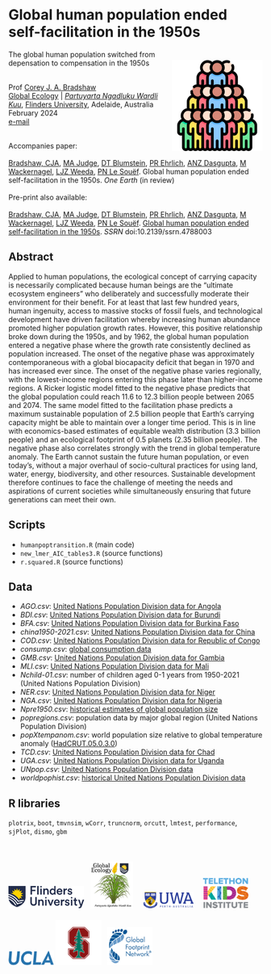 # Global human population ended self-facilitation in the 1950s
<img align="right" src="www/pop.png" alt="population icon" width="180" style="margin-top: 20px">

The global human population switched from depensation to compensation in the 1950s

<br>
Prof <a href="https://globalecologyflinders.com/people/#DIRECTOR">Corey J. A. Bradshaw</a> <br>
<a href="http://globalecologyflinders.com" target="_blank">Global Ecology</a> | <em><a href="https://globalecologyflinders.com/partuyarta-ngadluku-wardli-kuu/" target="_blank">Partuyarta Ngadluku Wardli Kuu</a></em>, <a href="http://flinders.edu.au" target="_blank">Flinders University</a>, Adelaide, Australia <br>
February 2024 <br>
<a href=mailto:corey.bradshaw@flinders.edu.au>e-mail</a> <br>
<br>

Accompanies paper:<br>
<br>
<a href="https://globalecologyflinders.com/people/#DIRECTOR">Bradshaw, CJA</a>, <a href="https://www.researchgate.net/profile/Melinda-Judge">MA Judge</a>, <a href="https://blumsteinlab.eeb.ucla.edu/who-we-are/">DT Blumstein</a>, <a href="https://profiles.stanford.edu/paul-ehrlich?releaseVersion=10.8.0">PR Ehrlich</a>, <a href="https://www.linkedin.com/in/aisha-dasgupta-phd-911a4182/">ANZ Dasgupta</a>, <a href="https://www.linkedin.com/in/mathis-wackernagel-b4446a9/">M Wackernagel</a>, <a href="https://www.researchgate.net/profile/Lewis-Weeda">LJZ Weeda</a>, <a href="https://research-repository.uwa.edu.au/en/persons/peter-le-souef">PN Le Souëf</a>. Global human population ended self-facilitation in the 1950s. <em>One Earth</em> (in review)<br>
<br>
Pre-print also available:<br>
<br>
<a href="https://globalecologyflinders.com/people/#DIRECTOR">Bradshaw, CJA</a>, <a href="https://www.researchgate.net/profile/Melinda-Judge">MA Judge</a>, <a href="https://blumsteinlab.eeb.ucla.edu/who-we-are/">DT Blumstein</a>, <a href="https://profiles.stanford.edu/paul-ehrlich?releaseVersion=10.8.0">PR Ehrlich</a>, <a href="https://www.linkedin.com/in/aisha-dasgupta-phd-911a4182/">ANZ Dasgupta</a>, <a href="https://www.linkedin.com/in/mathis-wackernagel-b4446a9/">M Wackernagel</a>, <a href="https://www.researchgate.net/profile/Lewis-Weeda">LJZ Weeda</a>, <a href="https://research-repository.uwa.edu.au/en/persons/peter-le-souef">PN Le Souëf</a>. <a href="https://doi.org/10.2139/ssrn.4788003">Global human population ended self-facilitation in the 1950s</a>. <em>SSRN</em> doi:10.2139/ssrn.4788003

## Abstract
Applied to human populations, the ecological concept of carrying capacity is necessarily complicated because human beings are the “ultimate ecosystem engineers” who deliberately and successfully moderate their environment for their benefit. For at least that last few hundred years, human ingenuity, access to massive stocks of fossil fuels, and technological development have driven facilitation whereby increasing human abundance promoted higher population growth rates. However, this positive relationship broke down during the 1950s, and by 1962, the global human population entered a negative phase where the growth rate consistently declined as population increased. The onset of the negative phase was approximately contemporaneous with a global biocapacity deficit that began in 1970 and has increased ever since. The onset of the negative phase varies regionally, with the lowest-income regions entering this phase later than higher-income regions. A Ricker logistic model fitted to the negative phase predicts that the global population could reach 11.6 to 12.3 billion people between 2065 and 2074. The same model fitted to the facilitation phase predicts a maximum sustainable population of 2.5 billion people that Earth’s carrying capacity might be able to maintain over a longer time period. This is in line with economics-based estimates of equitable wealth distribution (3.3 billion people) and an ecological footprint of 0.5 planets (2.35 billion people). The negative phase also correlates strongly with the trend in global temperature anomaly. The Earth cannot sustain the future human population, or even today’s, without a major overhaul of socio-cultural practices for using land, water, energy, biodiversity, and other resources. Sustainable development therefore continues to face the challenge of meeting the needs and aspirations of current societies while simultaneously ensuring that future generations can meet their own.

## Scripts
- <code>humanpoptransition.R</code> (main code)
- <code>new_lmer_AIC_tables3.R</code> (source functions)
- <code>r.squared.R</code> (source functions)

## Data
- <em>AGO.csv</em>: <a href="https://data.un.org/Data.aspx?d=POP&f=tableCode%3a1">United Nations Population Division data for Angola</a>
- <em>BDI.csv</em>: <a href="https://data.un.org/Data.aspx?d=POP&f=tableCode%3a1">United Nations Population Division data for Burundi</a>
- <em>BFA.csv</em>: <a href="https://data.un.org/Data.aspx?d=POP&f=tableCode%3a1">United Nations Population Division data for Burkina Faso</a>
- <em>china1950-2021.csv</em>: <a href="https://data.un.org/Data.aspx?d=POP&f=tableCode%3a1">United Nations Population Division data for China</a>
- <em>COD.csv</em>: <a href="https://data.un.org/Data.aspx?d=POP&f=tableCode%3a1">United Nations Population Division data for Republic of Congo</a>
- <em>consump.csv</em>: <a href="[https://data.un.org/Data.aspx?d=POP&f=tableCode%3a1](https://www.energyinst.org/statistical-review/resources-and-data-downloads)">global consumption data</a>
- <em>GMB.csv</em>: <a href="https://data.un.org/Data.aspx?d=POP&f=tableCode%3a1">United Nations Population Division data for Gambia</a>
- <em>MLI.csv</em>: <a href="https://data.un.org/Data.aspx?d=POP&f=tableCode%3a1">United Nations Population Division data for Mali</a>
- <em>Nchild-01.csv</em>: number of children aged 0-1 years from 1950-2021 (United Nations Population Division)
- <em>NER.csv</em>: <a href="https://data.un.org/Data.aspx?d=POP&f=tableCode%3a1">United Nations Population Division data for Niger</a>
- <em>NGA.csv</em>: <a href="https://data.un.org/Data.aspx?d=POP&f=tableCode%3a1">United Nations Population Division data for Nigeria</a>
- <em>Npre1950.csv</em>: <a href="http://www.census.gov/data/tables/time-series/demo/international-programs/historical-est-worldpop.html">historical estimates of global population size</a>
- <em>popregions.csv</em>: population data by major global region (United Nations Population Division)
- <em>popXtempanom.csv</em>: world population size relative to global temperature anomaly (<a href="http://www.metoffice.gov.uk/hadobs/hadcrut5/data/HadCRUT.5.0.2.0/download.html">HadCRUT.05.0.3.0</a>)
- <em>TCD.csv</em>: <a href="https://data.un.org/Data.aspx?d=POP&f=tableCode%3a1">United Nations Population Division data for Chad</a>
- <em>UGA.csv</em>: <a href="https://data.un.org/Data.aspx?d=POP&f=tableCode%3a1">United Nations Population Division data for Uganda</a>
- <em>UNpop.csv</em>: <a href="https://data.un.org/Data.aspx?d=POP&f=tableCode%3a1">United Nations Population Division data</a>
- <em>worldpophist.csv</em>: <a href="https://data.un.org/Data.aspx?d=POP&f=tableCode%3a1">historical United Nations Population Division data</a>

## R libraries
<code>plotrix</code>, <code>boot</code>, <code>tmvnsim</code>, <code>wCorr</code>, <code>truncnorm</code>, <code>orcutt</code>, <code>lmtest</code>, <code>performance</code>, <code>sjPlot</code>, <code>dismo</code>, <code>gbm</code>
<br>
<br>

<p><a href="https://www.flinders.edu.au"><img align="bottom-left" src="www/Flinders_University_Logo_Horizontal_RGB_Master.png" alt="Flinders University" width="150" style="margin-top: 20px"></a> &nbsp; <a href="https://globalecologyflinders.com"><img align="bottom-left" src="www/GEL Logo Kaurna New Transp.png" alt="GEL" width="85" style="margin-top: 20px"></a> &nbsp; &nbsp; <a href="https://www.uwa.edu.au/"><img align="bottom-left" src="www/uwa2.png" alt="UWA" width="100" style="margin-top: 20px"></a> &nbsp; &nbsp; <a href="https://www.telethonkids.org.au"><img align="bottom-left" src="www/tkilogo.png" alt="TKI" width="90" style="margin-top: 20px"></a> &nbsp; &nbsp; &nbsp; <a href="https://www.ucla.edu/"><img align="bottom-left" src="www/uclalogo.png" alt="UCLA logo" width="90" style="margin-top: 20px"></a> <a href="https://www.stanford.edu/"><img align="bottom-left" src="www/stanfordlogo.webp" alt="Stanford logo" width="90" style="margin-top: 20px"></a> &nbsp; <a href="https://www.footprintnetwork.org/"><img align="bottom-left" src="www/GFNlogo.png" alt="Global Footprint Network logo" width="90" style="margin-top: 20px"></a>
